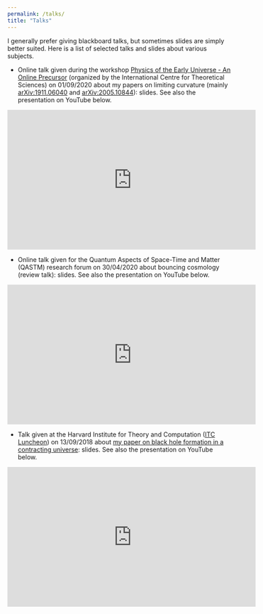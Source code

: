 ```yaml
---
permalink: /talks/
title: "Talks"
---
```


I generally prefer giving blackboard talks, but sometimes slides are simply better suited. Here is a list of selected talks and slides about various subjects.

- Online talk given during the workshop [Physics of the Early Universe - An Online Precursor](https://www.icts.res.in/program/peu) (organized by the International Centre for Theoretical Sciences) on 01/09/2020 about my papers on limiting curvature (mainly [arXiv:1911.06040](https://arxiv.org/abs/1911.06040) and [arXiv:2005.10844](https://arxiv.org/abs/2005.10844)): slides. See also the presentation on YouTube below.

<iframe width="560" height="315" src="https://www.youtube.com/embed/OwOwCIMZGdc" frameborder="0" allow="accelerometer; autoplay; clipboard-write; encrypted-media; gyroscope; picture-in-picture" allowfullscreen></iframe>

- Online talk given for the Quantum Aspects of Space-Time and Matter (QASTM) research forum on 30/04/2020 about bouncing cosmology (review talk): slides. See also the presentation on YouTube below.

<iframe width="560" height="315" src="https://www.youtube.com/embed/C8TzJ7rhIVU" frameborder="0" allow="accelerometer; autoplay; encrypted-media; gyroscope; picture-in-picture" allowfullscreen></iframe>

- Talk given at the Harvard Institute for Theory and Computation ([ITC Luncheon](https://itc.cfa.harvard.edu/luncheons)) on 13/09/2018 about [my paper on black hole formation in a contracting universe](https://arxiv.org/abs/1609.02556): slides. See also the presentation on YouTube below.

<iframe width="560" height="315" src="https://www.youtube.com/embed/odxTFFjWw4I?start=3070" frameborder="0" allow="accelerometer; autoplay; encrypted-media; gyroscope; picture-in-picture" allowfullscreen></iframe>
